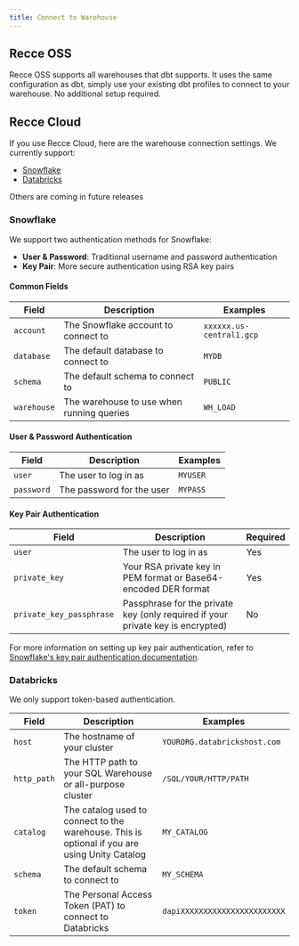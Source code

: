 ```yaml
---
title: Connect to Warehouse
---
```


## Recce OSS
Recce OSS supports all warehouses that dbt supports. It uses the same configuration as dbt, simply use your existing dbt profiles to connect to your warehouse. No additional setup required.

## Recce Cloud
If you use Recce Cloud, here are the warehouse connection settings. We currently support:

- [Snowflake](#snowflake)
- [Databricks](#databricks)

Others are coming in future releases

### Snowflake
We support two authentication methods for Snowflake:

- **User & Password**: Traditional username and password authentication
- **Key Pair**: More secure authentication using RSA key pairs

#### Common Fields

| Field       | Description                               | Examples                 |
| ----------- | ----------------------------------------- | ------------------------ |
| `account`   | The Snowflake account to connect to       | `xxxxxx.us-central1.gcp` |
| `database`  | The default database to connect to        | `MYDB`                   |
| `schema`    | The default schema to connect to          | `PUBLIC`                 |
| `warehouse` | The warehouse to use when running queries | `WH_LOAD`                |

#### User & Password Authentication

| Field      | Description               | Examples |
| ---------- | ------------------------- | -------- |
| `user`     | The user to log in as     | `MYUSER` |
| `password` | The password for the user | `MYPASS` |

#### Key Pair Authentication

| Field                    | Description                                                                     | Required |
| ------------------------ | ------------------------------------------------------------------------------- | -------- |
| `user`                   | The user to log in as                                                           | Yes      |
| `private_key`            | Your RSA private key in PEM format or Base64-encoded DER format                 | Yes      |
| `private_key_passphrase` | Passphrase for the private key (only required if your private key is encrypted) | No       |

For more information on setting up key pair authentication, refer to [Snowflake's key pair authentication documentation](https://docs.snowflake.com/en/user-guide/key-pair-auth).


### Databricks

We only support token-based authentication.

| Field       | Description                                                                                   | Examples                      |
| ----------- | --------------------------------------------------------------------------------------------- | ----------------------------- |
| `host`      | The hostname of your cluster                                                                  | `YOURORG.databrickshost.com`  |
| `http_path` | The HTTP path to your SQL Warehouse or all-purpose cluster                                    | `/SQL/YOUR/HTTP/PATH`         |
| `catalog`   | The catalog used to connect to the warehouse. This is optional if you are using Unity Catalog | `MY_CATALOG`                  |
| `schema`    | The default schema to connect to                                                              | `MY_SCHEMA`                   |
| `token`     | The Personal Access Token (PAT) to connect to Databricks                                      | `dapiXXXXXXXXXXXXXXXXXXXXXXX` |
